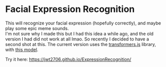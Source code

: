 # Facial Expression Recognition

This will recognize your facial expression (hopefully correctly), and maybe play some epic meme sounds.<br />
I'm not sure why I made this but I had this idea a while ago, and the old version I had did not work at all lmao. So recently I decided to have a second shot at this.
The current version uses the [transformers.js](https://huggingface.co/docs/transformers.js/en/index) library, with [this model](https://huggingface.co/Xenova/facial_emotions_image_detection).

Try it here: <https://jwt2706.github.io/ExpressionRecognition/>